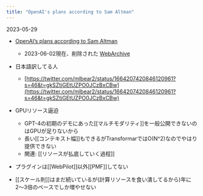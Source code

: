 ```yaml
---
title: "OpenAI's plans according to Sam Altman"
---
```


2023-05-29
- [OpenAI’s plans according to Sam Altman](https://humanloop.com/blog/openai-plans)
    - 2023-06-02現在、削除された [WebArchive](http://web.archive.org/web/20230601163710/https://humanloop.com/blog/openai-plans)
- 日本語訳してる人
    - [https://twitter.com/mlbear2/status/1664207420846120961?s=46&t=gkSZtjGEtUZPO0JCzBxCBw](https://twitter.com/mlbear2/status/1664207420846120961?s=46&t=gkSZtjGEtUZPO0JCzBxCBw)

- GPUリソース逼迫
    - GPT-4の初期のデモにあった[[マルチモダリティ]]を一般公開できないのはGPUが足りないから
    - 長い[[コンテキスト幅]]もできるがTransformarではO(N^2)なのでやはり提供できない
    - 関連: [[リソースが払底していく過程]]
- プラグインは[[WebPilot]]以外[[PMF]]してない
- [[スケール則]]はまだ続いているが(計算リソースを食い潰してるから)年に2〜3倍のペースでしか増やせない
